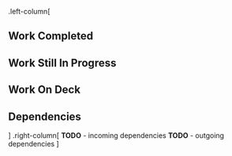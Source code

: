 .left-column[
## Work Completed
## Work Still In Progress
## Work On Deck
## Dependencies
]
.right-column[
**TODO** - incoming dependencies
**TODO** - outgoing dependencies
]
